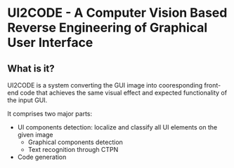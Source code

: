 # UI2CODE - A Computer Vision Based Reverse Engineering of Graphical User Interface

## What is it?

UI2CODE is a system converting the GUI image into cooresponding front-end code that achieves the same visual effect and expected functionality of the input GUI.

It comprises two major parts: 
* UI components detection: localize and classify all UI elements on the given image
  * Graphical components detection 
  * Text recognition through CTPN 
* Code generation
